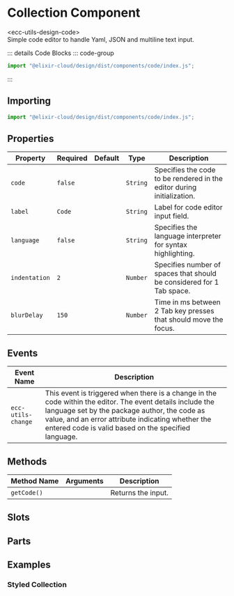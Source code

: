 # Collection Component <Badge type="warning" text="beta" />

<div class="component-name">&lt;ecc-utils-design-code&gt;</div>
Simple code editor to handle Yaml, JSON and multiline text input.
<ClientOnly>
  <div :class="isDark ? 'component-dark component' : 'component-light component'">
    <ecc-utils-design-code :v-if="renderComponent" :items="primaryItems" :filters="primaryFilters" totalItems="50"></ecc-utils-design-code>

::: details Code Blocks
::: code-group

```js [HTML]
import "@elixir-cloud/design/dist/components/code/index.js";
```

  <!-- ```jsx [React]

  ``` -->

:::

  </div>
</ClientOnly>

## Importing

```js [HTML]
import "@elixir-cloud/design/dist/components/code/index.js";
```

## Properties

| Property      | Required | Default | Type     | Description                                                            |
| ------------- | -------- | ------- | -------- | ---------------------------------------------------------------------- |
| `code`        | `false`  |         | `String` | Specifies the code to be rendered in the editor during initialization. |
| `label`       | `Code`   |         | `String` | Label for code editor input field.                                     |
| `language`    | `false`  |         | `String` | Specifies the language interpreter for syntax highlighting.            |
| `indentation` | `2`      |         | `Number` | Specifies number of spaces that should be considered for 1 Tab space.  |
| `blurDelay`   | `150`    |         | `Number` | Time in ms between 2 Tab key presses that should move the focus.       |

## Events

| Event Name         | Description                                                                                                                                                                                                                                                             |
| ------------------ | ----------------------------------------------------------------------------------------------------------------------------------------------------------------------------------------------------------------------------------------------------------------------- |
| `ecc-utils-change` | This event is triggered when there is a change in the code within the editor. The event details include the language set by the package author, the code as value, and an error attribute indicating whether the entered code is valid based on the specified language. |

## Methods

| Method Name | Arguments | Description        |
| ----------- | --------- | ------------------ |
| `getCode()` |           | Returns the input. |

## Slots

## Parts

## Examples

### Styled Collection

<script setup>
import { onMounted, ref } from "vue";
import { useData } from "vitepress";
const { isDark } = useData();
const renderComponent = ref(false);
const primaryItems = ref([]);
const primaryFilters = ref([]);

const primaryTag = ref();

onMounted(() => {
  import("@elixir-cloud/design/dist/components/code/index.js").then((module) => {
    // Your code logic here
  });
});
</script>

<style>
</style>
